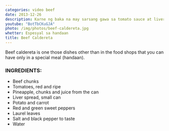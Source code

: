 ```yaml
---
categories: video beef
date: 2013-12-26
description: Karne ng baka na may sarsang gawa sa tomato sauce at liver spread
youtube: "BotTbCKuGJA"
photo: /img/photos/beef-caldereta.jpg
whetter: Espesyal sa handaan
title: Beef Caldereta
---
```


Beef caldereta is one those dishes other than in the food shops that you can have only in a special meal (handaan).

### INGREDIENTS:
* Beef chunks
* Tomatoes, red and ripe
* Pineapple, chunks and juice from the can
* Liver spread, small can
* Potato and carrot
* Red and green sweet peppers
* Laurel leaves
* Salt and black pepper to taste
* Water


